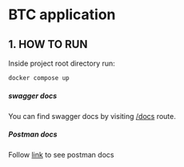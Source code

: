 # BTC application

## 1. HOW TO RUN
Inside project root directory run:
```bash
docker compose up
```

##### swagger docs
You can find swagger docs by visiting [/docs](http://localhost:8080/docs) route.

##### Postman docs
Follow [link](https://documenter.getpostman.com/view/11279571/Uzds28fM) to see postman docs
